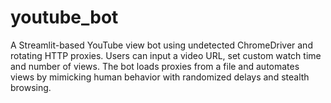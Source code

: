 # youtube_bot
A Streamlit-based YouTube view bot using undetected ChromeDriver and rotating HTTP proxies. Users can input a video URL, set custom watch time and number of views. The bot loads proxies from a file and automates views by mimicking human behavior with randomized delays and stealth browsing.
